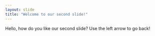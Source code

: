 ```yaml
---
layout: slide
title: "Welcome to our second slide!"
---
```

Hello, how do you like our second slide?
Use the left arrow to go back!
